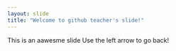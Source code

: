 ```yaml
---
layout: slide
title: "Welcome to github teacher's slide!"
---
```

This is an aawesme slide
Use the left arrow to go back!